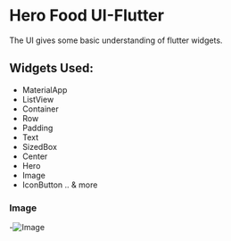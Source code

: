 # Hero Food UI-Flutter

The UI gives some basic understanding of flutter widgets.

## Widgets Used: 

- MaterialApp
- ListView
- Container
- Row
- Padding
- Text
- SizedBox
- Center
- Hero 
- Image
- IconButton .. & more


 ### Image 
  
-![Image](https://1.bp.blogspot.com/-j7wnnuBPmCo/XyYEgx_oubI/AAAAAAAAAa4/YG4GHxzgBmA7ZLUKkuaL2Ts-K73TyDh1QCLcBGAsYHQ/s1600/github_screen.png)



